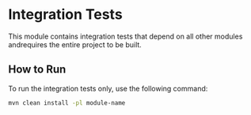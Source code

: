 # Integration Tests

This module contains integration tests that depend on all other modules andrequires the entire project to be built.

## How to Run

To run the integration tests only, use the following command:

```bash
mvn clean install -pl module-name
```
